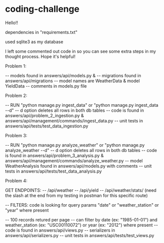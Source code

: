 # coding-challenge

Hello!!

dependencies in "requirements.txt"

used sqlite3 as my database

I left some commented out code in so you can see some extra steps in my thought process.
Hope it's helpful!


Problem 1:

-- models found in answers/api/models.py &
-- migrations found in answers/api/migrations
-- model names are WeatherData & model YieldData
-- comments in models.py file


Problem 2:

-- RUN "python manage.py ingest_data" or "python manage.py ingest_data --d"
-- d option deletes all rows in both db tables
-- code is found in answers/api/problem_2_ingestion.py & answers/api/management/commands/ingest_data.py 
-- unit tests in answers/api/tests/test_data_ingestion.py


Problem 3:

-- RUN "python manage.py analyze_weather" or "python manage.py analyze_weather --d"
-- d option deletes all rows in both db tables
-- code is found in answers/api/problem_3_analysis.py & answers/api/management/commands/analyze_weather.py
-- model WeatherAnalysis found in answers/api/models.py with comments
-- unit tests in answers/api/tests/test_data_analysis.py


Problem 4:

GET ENDPOINTS:
-- /api/weather
-- /api/yield
-- /api/weather/stats/ (need the slash at the end from my testing in postman for this specific route)

-- FILTERS: code is looking for query params "date" or "weather_station" or "year" where present

-- 100 records retured per page
-- can filter by date (ex: "1985-01-01") and weather_station (ex: "USC00110072") or year (ex: "2012") where present
-- code is found in answers/api/views.py
-- serializers in answers/api/serializers.py
-- unit tests in answers/api/tests/test_views.py
